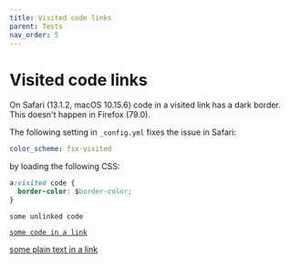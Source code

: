 ```yaml
---
title: Visited code links
parent: Tests
nav_order: 5
---
```

# Visited code links

On Safari (13.1.2, macOS 10.15.6) code in a visited link has a dark border. This doesn't happen in Firefox (79.0).

The following setting in `_config.yml` fixes the issue in Safari:

```yaml
color_scheme: fix-visited
```

by loading the following CSS:

```css
a:visited code {
  border-color: $border-color;
}
```

`some unlinked code`

[`some code in a link`](#visited-code-links)

[some plain text in a link](#visited-code-links)

